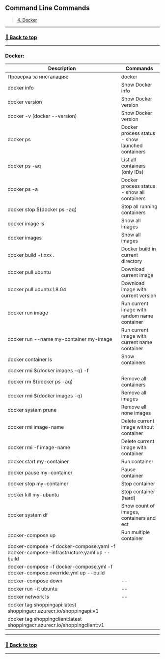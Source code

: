 ## **Command Line Commands**

>[4. Docker](#docker)
>

---
### [🔼 Back to top](#commands)
---

### **Docker:**

|Description|Commands|
|--|--|
|Проверка за инсталация:|docker|
|docker info                                                           |Show Docker info|
|docker version                                                        |Show Docker version|
|docker -v (docker --version)                                          |Show Docker version|
|docker ps                                                             |Docker process status - show launched containers|
|docker ps -aq                                                         |List all containers (only IDs)|
|docker ps -a                                                          |Docker process status - show all containers|
|docker stop $(docker ps -aq)                                          |Stop all running containers|
|docker image ls                                                       |Show all images|
|docker images                                                         |Show all images|
|docker build -t xxx .                                                 |Docker build in current directory|
|docker pull ubuntu                                                    |Download current image|
|docker pull ubuntu:18.04                                              |Download image with current version|
|docker run image                                                      |Run current image with random name container|
|docker run --name my-container my-image                               |Run current image with current name container|
|docker container ls                                                   |Show containers|
|docker rmi $(docker images -q) -f                                     ||
|docker rm $(docker ps -aq)                                            |Remove all containers|
|docker rmi $(docker images -q)                                        |Remove all images|
|docker system prune                                                   |Remove all none images|
|docker rmi image-name                                                 |Delete current image without container|
|docker rmi -f image-name                                              |Delete current image with container|
|docker start my-container                                             |Run container|
|docker pause my-container                                             |Pause container|
|docker stop my-container                                              |Stop container|
|docker kill my-ubuntu                                                 |Stop container (hard)|
|docker system df                                                      |Show count of images, containers and ect|
|docker-compose up                                                     |Run multiple container|
|docker-compose -f docker-compose.yaml -f docker-compose-infrastructure.yaml up --build|||
|docker-compose -f docker-compose.yml -f docker-compose.override.yml up --build|                                                        ||
|docker-compose down                                                       |--|
|docker run -it ubuntu                                                     |--|
|docker network ls                                                     |--|
|docker tag shoppingapi:latest shoppingacr.azurecr.io/shoppingapi:v1|                                                       |Tag your images:|
|docker tag shoppingclient:latest shoppingacr.azurecr.io/shoppingclient:v1|                                                     |Tag your images:|

---
### [🔼 Back to top](#commands)
---